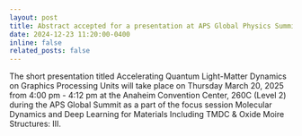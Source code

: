 ```yaml
---
layout: post
title: Abstract accepted for a presentation at APS Global Physics Summit 2025
date: 2024-12-23 11:20:00-0400
inline: false
related_posts: false
---
```


The short presentation titled Accelerating Quantum Light-Matter Dynamics on Graphics Processing Units will take place on Thursday March 20, 2025 from 4:00 pm - 4:12 pm at the Anaheim Convention Center, 260C (Level 2) during the APS Global Summit as a part of the focus session Molecular Dynamics and Deep Learning for Materials Including TMDC & Oxide Moire Structures: III.
